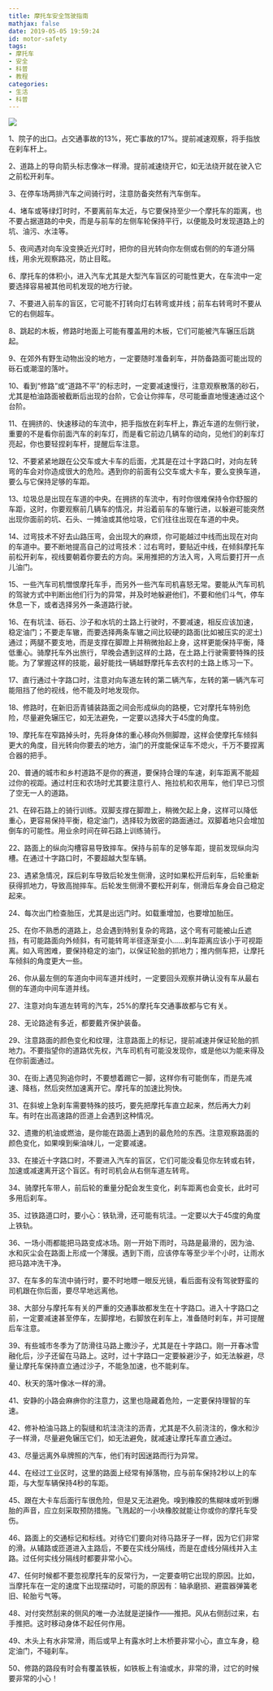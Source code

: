 ```yaml
---
title: 摩托车安全驾驶指南
mathjax: false
date: 2019-05-05 19:59:24
id: motor-safety
tags:
- 摩托车
- 安全
- 科普
- 教程
categories:
- 生活
- 科普
---
```


![](https://zymin-1255632454.cos.ap-shanghai.myqcloud.com/0newblog/1557059310725.png)

<!---more--->

1、院子的出口。占交通事故的13%，死亡事故的17%。提前减速观察，将手指放在刹车杆上。

2、道路上的导向箭头标志像冰一样滑。提前减速绕开它，如无法绕开就在驶入它之前松开刹车。

3、在停车场两排汽车之间骑行时，注意防备突然有汽车倒车。

4、堵车或等绿灯时时，不要离前车太近，与它要保持至少一个摩托车的距离，也不要占据道路的中央，而是与前车的左侧车轮保持平行，以便能及时发现道路上的坑、油污、水洼等。

5、夜间遇对向车没变换近光灯时，把你的目光转向你左侧或右侧的的车道分隔线，用余光观察路况，防止目眩。

6、摩托车的体积小，进入汽车尤其是大型汽车盲区的可能性更大，在车流中一定要选择容易被其他司机发现的地方行驶。

7、不要进入前车的盲区，它可能不打转向灯右转弯或并线；前车右转弯时不要从它的右侧超车。

8、跳起的木板，修路时地面上可能有覆盖用的木板，它们可能被汽车辗压后跳起。

9、在郊外有野生动物出没的地方，一定要随时准备刹车，并防备路面可能出现的砾石或潮湿的落叶。

10、看到“修路”或“道路不平”的标志时，一定要减速慢行，注意观察散落的砂石，尤其是柏油路面被截断后出现的台阶，它会让你摔车，尽可能垂直地慢速通过这个台阶。

11、在拥挤的、快速移动的车流中，把手指放在刹车杆上，靠近车道的左侧行驶，重要的不是看你前面汽车的刹车灯，而是看它前边几辆车的动向，见他们的刹车灯亮起，你也要轻捏刹车杆，提醒后车注意。

12、不要紧紧地跟在公交车或大卡车的后面，尤其是在过十字路口时，对向左转弯的车会对你造成很大的危险。遇到你的前面有公交车或大卡车，要么变换车道，要么与它保持足够的车距。

13、垃圾总是出现在车道的中央。在拥挤的车流中，有时你很难保持令你舒服的车距，这时，你要观察前几辆车的情况，并沿着前车的车辙行进，以躲避可能突然出现你面前的坑、石头、一摊油或其他垃圾，它们往往出现在车道的中央。

14、过弯技术不好去山路压弯，会出现大的麻烦，你可能越过中线而出现在对向的车道中。要不断地提高自己的过弯技术：过右弯时，要贴近中线，在倾斜摩托车前松开刹车，视线要朝着你要去的方向。采用推把的方法入弯，入弯后要打开一点儿油门。

15、一些汽车司机憎恨摩托车手，而另外一些汽车司机喜怒无常。要能从汽车司机的驾驶方式中判断出他们行为的异常，并及时地躲避他们，不要和他们斗气，停车休息一下，或者选择另外一条道路行驶。

16、在有坑洼、砾石、沙子和水坑的土路上行驶时，不要减速，相反应该加速，稳定油门；不要走车辙，而要选择两条车辙之间比较硬的路面(比如被压实的泥土)通过；两腿不要支地，而是支撑在脚蹬上并稍微抬起上身，这样更能保持平衡，降低重心。骑摩托车外出旅行，早晚会遇到这样的土路，在土路上行驶需要特殊的技能。为了掌握这样的技能，最好能找一辆越野摩托车去农村的土路上练习一下。

17、直行通过十字路口时，注意对向车道左转的第二辆汽车，左转的第一辆汽车可能阻挡了他的视线，他不能及时地发现你。

18、修路时，在新旧沥青铺装路面之间会形成纵向的路梗，它对摩托车特别危险，尽量避免辗压它，如无法避免，一定要以选择大于45度的角度。

19、摩托车在窄路掉头时，先将身体的重心移向外侧脚蹬，这样会使摩托车倾斜更大的角度，目光转向你要去的地方，油门的开度能保证车不熄火，千万不要捏离合器的把手。

20、普通的城市和乡村道路不是你的赛道，要保持合理的车速，刹车距离不能超过你的视距。通过村庄和农场时尤其要注意行人、拖拉机和农用车，他们早已习惯了空无一人的道路。

21、在碎石路上的骑行训练。双脚支撑在脚蹬上，稍微欠起上身，这样可以降低重心，更容易保持平衡，稳定油门，选择较为致密的路面通过。双脚着地只会增加倒车的可能性。用业余时间在碎石路上训练骑行。

22、路面上的纵向沟槽容易导致摔车。保持与前车的足够车距，提前发现纵向沟槽。在通过十字路口时，不要超越大型车辆。

23、遇紧急情况，踩后刹车导致后轮发生侧滑，这时如果松开后刹车，后轮重新获得抓地力，导致高抛摔车。后轮发生侧滑不要松开刹车，侧滑后车身会自己稳定起来。

24、每次出门检查胎压，尤其是出远门时。如载重增加，也要增加胎压。

25、在你不熟悉的道路上，总会遇到特别复杂的弯路，这个弯有可能被山丘遮挡，有可能路面向外倾斜，有可能转弯半径逐渐变小......刹车距离应该小于可视距离。如入弯困难，要保持稳定的油门，以保证轮胎的抓地力；推内侧车把，让摩托车倾斜的角度更大一些。

26、你从最左侧的车道向中间车道并线时，一定要回头观察并确认没有车从最右侧的车道向中间车道并线。

27、注意对向车道左转弯的汽车，25%的摩托车交通事故都与它有关。

28、无论路途有多近，都要戴齐保护装备。

29、注意路面的颜色变化和纹理，注意路面上的标记，提前减速并保证轮胎的抓地力。不要指望你的道路优先权，汽车司机有可能没发现你，或是他以为能来得及在你前面通过。

30、在街上遇见狗追你时，不要想着踢它一脚，这样你有可能倒车，而是先减速、降档，然后突然加速离开它。摩托车的加速比狗快。

31、在斜坡上急刹车需要特殊的技巧，要先把摩托车直立起来，然后再大力刹车。有时在出高速路的匝道上会遇到这种情况。

32、遗撒的机油或燃油，是你能在路面上遇到的最危险的东西。注意观察路面的颜色变化，如果嗅到柴油味儿，一定要减速。

33、在接近十字路口时，不要进入汽车的盲区，它们可能没看见你左转或右转，加速或减速离开这个盲区。有时司机会从右侧车道左转弯。

34、骑摩托车带人，前后轮的重量分配会发生变化，刹车距离也会变长，此时可多用后刹车。

35、过铁路道口时，要小心：铁轨滑，还可能有坑洼。一定要以大于45度的角度上铁轨。

36、一场小雨都能把马路变成冰场。刚一开始下雨时，马路是最滑的，因为油、水和灰尘会在路面上形成一个薄膜。遇到下雨，应该停车等至少半个小时，让雨水把马路冲洗干净。

37、在车多的车流中骑行时，要不时地瞟一眼反光镜，看后面有没有驾驶野蛮的司机跟在你后面，要尽早地远离他。

38、大部分与摩托车有关的严重的交通事故都发生在十字路口。进入十字路口之前，一定要减速甚至停车，左脚撑地，右脚放在刹车上，准备随时刹车，并可提醒后车注意。

39、有些城市冬季为了防滑往马路上撒沙子，尤其是在十字路口。刚一开春冰雪融化后，沙子还留在马路上。这时，过十字路口一定要躲避沙子，如无法躲避，尽量让摩托车保持直立通过沙子，不能急加速，也不能刹车。

40、秋天的落叶像冰一样的滑。

41、安静的小路会麻痹你的注意力，这里也隐藏着危险，一定要保持理智的车速。

42、修补柏油马路上的裂缝和坑洼浇注的沥青，尤其是不久前浇注的，像水和沙子一样滑，尽量避免辗压它们，如无法避免，就减速让摩托车直立通过。

43、尽量远离外阜牌照的汽车，他们有时因迷路而行为异常。

44、在经过工业区时，这里的路面上经常有掉落物，应与前车保持2秒以上的车距，与大型车辆保持4秒的车距。

45、跟在大卡车后面行车很危险，但是又无法避免。嗅到橡胶的焦糊味或听到爆胎的声音，应立刻采取预防措施。飞溅起的一小块橡胶就能让你或你的摩托车受伤。

46、路面上的交通标记和标线。对待它们要向对待马路牙子一样，因为它们非常的滑。从辅路或匝道进入主路后，不要在实线分隔线，而是在虚线分隔线并入主路。过任何实线分隔线时都要非常小心。

47、任何时候都不要忽视摩托车的反常行为，一定要查明它出现的原因。比如，当摩托车在一定的速度下出现摆动时，可能的原因有：轴承磨损、避震器弹簧老旧、轮胎亏气等。

48、对付突然刮来的侧风的唯一办法就是逆操作——推把。风从右侧刮过来，右手推把。这时移动身体不起任何作用。

49、木头上有水非常滑，雨后或早上有露水时上木桥要非常小心，直立车身，稳定油门，不碰刹车。

50、修路的路段有时会有覆盖铁板，如铁板上有油或水，非常的滑，过它的时候要非常的小心！